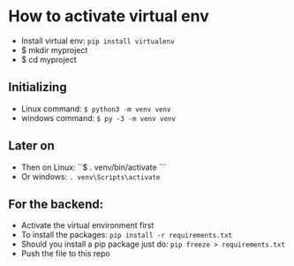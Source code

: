 # How to activate virtual env
- Install virtual env: ``pip install virtualenv``
- $ mkdir myproject
- $ cd myproject
## Initializing
- Linux command: ``$ python3 -m venv venv ``
- windows command: ``$ py -3 -m venv venv``
## Later on
- Then on Linux: ``$ . venv/bin/activate ```
- Or windows: ``. venv\Scripts\activate``

## For the backend:
- Activate the virtual environment first
- To install the packages: ``pip install -r requirements.txt``
- Should you install a pip package just do: ``pip freeze > requirements.txt``
- Push the file to this repo
